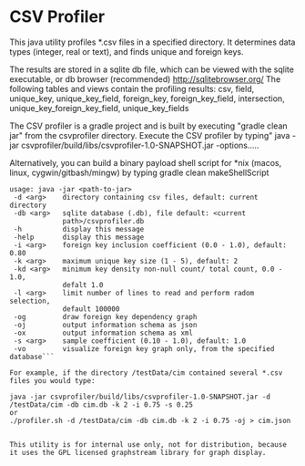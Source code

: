 # CSV Profiler

This java utility profiles *.csv files in a specified directory. It determines data types (integer, real or text), and finds unique and foreign keys.

The results are stored in a sqlite db file, which can be viewed with the sqlite executable, or db browser (recommended) http://sqlitebrowser.org/
The following tables and views contain the profiling results: csv, field, unique_key, unique_key_field, foreign_key, foreign_key_field, intersection,
unique_key_foreign_key_field, unique_key_fields

The CSV profiler is a gradle project and is built by executing "gradle clean jar" from the csvprofiler directory.
Execute the CSV profiler by typing"
    java -jar csvprofiler/build/libs/csvprofiler-1.0-SNAPSHOT.jar -options.....

Alternatively, you can build a binary payload shell script for *nix (macos, linux, cygwin/gitbash/mingw)  by typing
    gradle clean makeShellScript
    
```shell
usage: java -jar <path-to-jar>
 -d <arg>    directory containing csv files, default: current directory
 -db <arg>   sqlite database (.db), file default: <current
             path>/csvprofiler.db
 -h          display this message
 -help       display this message
 -i <arg>    foreign key inclusion coefficient (0.0 - 1.0), default: 0.80
 -k <arg>    maximum unique key size (1 - 5), default: 2
 -kd <arg>   minimum key density non-null count/ total count, 0.0 - 1.0,
             defalt 1.0
 -l <arg>    limit number of lines to read and perform radom selection,
             default 100000
 -og         draw foreign key dependency graph
 -oj         output information schema as json
 -ox         output information schema as xml
 -s <arg>    sample coefficient (0.10 - 1.0), default: 1.0
 -vo         visualize foreign key graph only, from the specified database```
 
For example, if the directory /testData/cim contained several *.csv files you would type:

java -jar csvprofiler/build/libs/csvprofiler-1.0-SNAPSHOT.jar -d /testData/cim -db cim.db -k 2 -i 0.75 -s 0.25
or
./profiler.sh -d /testData/cim -db cim.db -k 2 -i 0.75 -oj > cim.json


This utility is for internal use only, not for distribution, because it uses the GPL licensed graphstream library for graph display.

